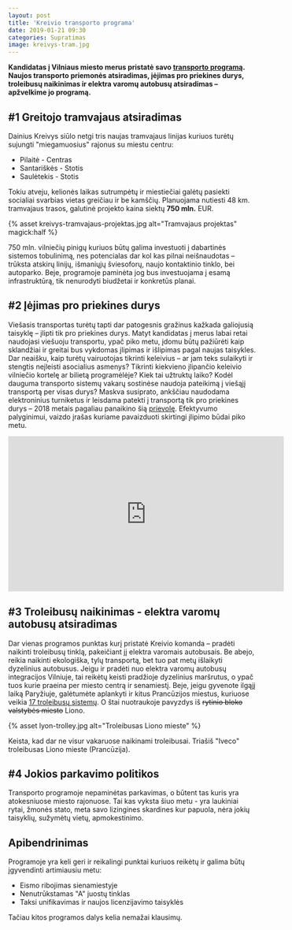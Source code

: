 ```yaml
---
layout: post
title: 'Kreivio transporto programa'
date: 2019-01-21 09:30
categories: Supratimas
image: kreivys-tram.jpg
---
```


**Kandidatas į Vilniaus miesto merus pristatė savo <a href="http://bit.ly/2QvKXRC.">transporto programą</a>. Naujos transporto priemonės atsiradimas, įėjimas pro priekines durys, troleibusų naikinimas ir elektra varomų autobusų atsiradimas – apžvelkime jo programą.**

## #1 Greitojo tramvajaus atsiradimas

Dainius Kreivys siūlo netgi tris naujas tramvajaus linijas kuriuos turėtų sujungti "miegamuosius" rajonus su miestu centru:

-   Pilaitė - Centras
-   Santariškės - Stotis
-   Saulėtekis - Stotis

Tokiu atveju, kelionės laikas sutrumpėtų ir miestiečiai galėtų pasiekti socialiai svarbias vietas greičiau ir be kamščių. Planuojama nutiesti 48 km. tramvajaus trasos, galutinė projekto kaina siektų **750 mln.** EUR.

{% asset kreivys-tramvajaus-projektas.jpg alt="Tramvajaus projektas" magick:half %}

750 mln. vilniečių pinigų kuriuos būtų galima investuoti į dabartinės sistemos tobulinimą, nes potencialas dar kol kas pilnai neišnaudotas – trūksta atskirų linijų, išmaniųjų šviesoforų, naujo kontaktinio tinklo, bei autoparko. Beje, programoje paminėta jog bus investuojama į esamą infrastruktūrą, tik nenurodyti biudžetai ir konkretūs planai.

## #2 Įėjimas pro priekines durys

Viešasis transportas turėtų tapti dar patogesnis gražinus kažkada galiojusią taisyklę – įlipti tik pro priekines durys. Matyt kandidatas į merus labai retai naudojasi viešuoju transportu, ypač piko metu, įdomu būtų pažiūrėti kaip sklandžiai ir greitai bus vykdomas įlipimas ir išlipimas pagal naujas taisykles. Dar neaišku, kaip turėtų vairuotojas tikrinti keleivius – ar jam teks sulaikyti ir stengtis neįleisti asocialius asmenys? Tikrinti kiekvieno įlipančio keleivio vilniečio kortelę ar bilietą programėlėje? Kiek tai užtruktų laiko? Kodėl dauguma transporto sistemų vakarų sostinėse naudoja pateikimą į viešąjį transportą per visas durys? Maskva susiprato, ankščiau naudodama elektroninius turniketus ir leisdama patekti į transportą tik pro priekines durys – 2018 metais pagaliau panaikino šią <a href="http://www.mosgortrans.ru/alldoors/">prievolę</a>. Efektyvumo palyginimui, vaizdo įrašas kuriame pavaizduoti skirtingi įlipimo būdai piko metu.

<div class="video-container">
    <iframe width="560" height="315" src="https://www.youtube.com/embed/ntKevsQuFe0" frameborder="0" allow="accelerometer; autoplay; encrypted-media; gyroscope; picture-in-picture" allowfullscreen></iframe>
</div>

## #3 Troleibusų naikinimas - elektra varomų autobusų atsiradimas

Dar vienas programos punktas kurį pristatė Kreivio komanda – pradėti naikinti troleibusų tinklą, pakeičiant jį elektra varomais autobusais. Be abejo, reikia naikinti ekologiška, tylų transportą, bet tuo pat metų išlaikyti dyzelinius autobusus. Jeigu ir pradėti nuo elektra varomų autobusų integracijos Vilniuje, tai reikėtų keisti pradžioje dyzelinius maršrutus, o ypač tuos kurie praeina per miesto centrą ir senamiestį. Beje, jeigu gyvenote ilgąjį laiką Paryžiuje, galėtumėte aplankyti ir kitus Prancūzijos miestus, kuriuose veikia <a href="https://en.wikipedia.org/wiki/List_of_trolleybus_systems_in_France">17 troleibusų sistemų</a>. O štai nuotraukoje pavyzdys iš ~~rytinio bloko valstybės miesto~~ Liono.

{% asset lyon-trolley.jpg alt="Troleibusas Liono mieste" %}

<div class="lighter smaller mt10">
Keista, kad dar ne visur vakaruose naikinami troleibusai. Triašiš "Iveco" troleibusas Liono mieste (Prancūzija).
</div>

## #4 Jokios parkavimo politikos

Transporto programoje nepaminėtas parkavimas, o būtent tas kuris yra atokesniuose miesto rajonuose. Tai kas vyksta šiuo metu - yra laukiniai rytai, žmonės stato, meta savo lizingines skardines kur papuola, nėra jokių taisyklių, sužymėtų vietų, apmokestinimo.

## Apibendrinimas

Programoje yra keli geri ir reikalingi punktai kuriuos reikėtų ir galima būtų įgyvendinti artimiausiu metu:

-   Eismo ribojimas sienamiestyje
-   Nenutrūkstamas "A" juostų tinklas
-   Taksi unifikavimas ir naujos licenzijavimo taisyklės

Tačiau kitos programos dalys kelia nemažai klausimų.
